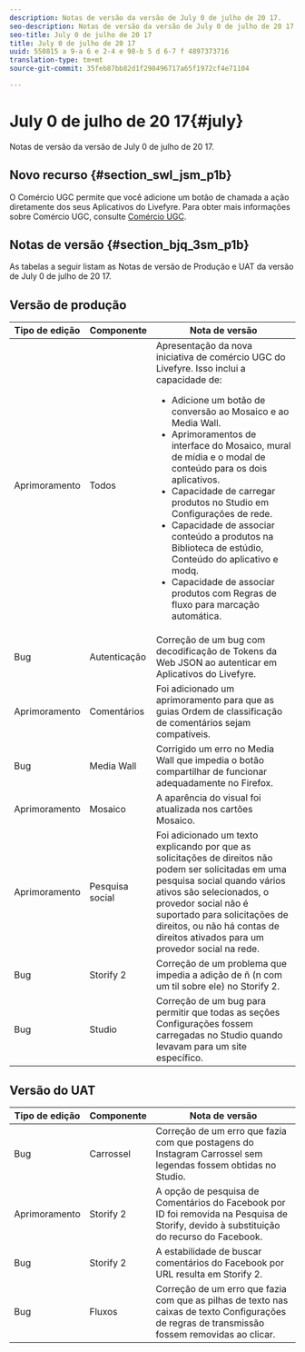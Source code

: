 ```yaml
---
description: Notas de versão da versão de July 0 de julho de 20 17.
seo-description: Notas de versão da versão de July 0 de julho de 20 17.
seo-title: July 0 de julho de 20 17
title: July 0 de julho de 20 17
uuid: 550815 a 9-a 6 e 2-4 e 98-b 5 d 6-7 f 4897373716
translation-type: tm+mt
source-git-commit: 35feb87bb82d1f298496717a65f1972cf4e71104

---
```



# July 0 de julho de 20 17{#july}

Notas de versão da versão de July 0 de julho de 20 17.

## Novo recurso {#section_swl_jsm_p1b}

O Comércio UGC permite que você adicione um botão de chamada a ação diretamente dos seus Aplicativos do Livefyre. Para obter mais informações sobre Comércio UGC, consulte [Comércio UGC](../../../c-features-livefyre/c-ugc-commerce.md#c_ugc_commerce).

## Notas de versão {#section_bjq_3sm_p1b}

As tabelas a seguir listam as Notas de versão de Produção e UAT da versão de July 0 de julho de 20 17.

## Versão de produção

| Tipo de edição | Componente | Nota de versão |
|--- |--- |--- |
| Aprimoramento | Todos | Apresentação da nova iniciativa de comércio UGC do Livefyre. Isso inclui a capacidade de: <br><ul><li>Adicione um botão de conversão ao Mosaico e ao Media Wall. </li><li>Aprimoramentos de interface do Mosaico, mural de mídia e o modal de conteúdo para os dois aplicativos. </li><li>Capacidade de carregar produtos no Studio em Configurações de rede.</li><li> Capacidade de associar conteúdo a produtos na Biblioteca de estúdio, Conteúdo do aplicativo e modq.</li><li> Capacidade de associar produtos com Regras de fluxo para marcação automática.</li></ul> |
| Bug | Autenticação | Correção de um bug com decodificação de Tokens da Web JSON ao autenticar em Aplicativos do Livefyre. |
| Aprimoramento | Comentários | Foi adicionado um aprimoramento para que as guias Ordem de classificação de comentários sejam compatíveis. |
| Bug | Media Wall | Corrigido um erro no Media Wall que impedia o botão compartilhar de funcionar adequadamente no Firefox. |
| Aprimoramento | Mosaico | A aparência do visual foi atualizada nos cartões Mosaico. |
| Aprimoramento | Pesquisa social | Foi adicionado um texto explicando por que as solicitações de direitos não podem ser solicitadas em uma pesquisa social quando vários ativos são selecionados, o provedor social não é suportado para solicitações de direitos, ou não há contas de direitos ativados para um provedor social na rede. |
| Bug | Storify 2 | Correção de um problema que impedia a adição de ñ (n com um til sobre ele) no Storify 2. |
| Bug | Studio | Correção de um bug para permitir que todas as seções Configurações fossem carregadas no Studio quando levavam para um site específico. |


## Versão do UAT

| **Tipo de edição** | **Componente** | **Nota de versão** |
|---|---|---|
| Bug | Carrossel | Correção de um erro que fazia com que postagens do Instagram Carrossel sem legendas fossem obtidas no Studio. |
| Aprimoramento | Storify 2 | A opção de pesquisa de Comentários do Facebook por ID foi removida na Pesquisa de Storify, devido à substituição do recurso do Facebook. |
| Bug | Storify 2 | A estabilidade de buscar comentários do Facebook por URL resulta em Storify 2. |
| Bug | Fluxos | Correção de um erro que fazia com que as pilhas de texto nas caixas de texto Configurações de regras de transmissão fossem removidas ao clicar. |

